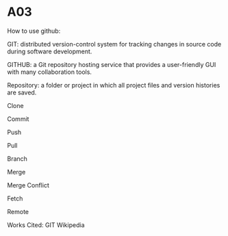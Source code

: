 # A03

How to use github:

GIT: distributed version-control system for tracking changes in source code during software development.

GITHUB: a Git repository hosting service that provides a user-friendly GUI with many collaboration tools.  

Repository: a folder or project in which all project files and version histories are saved.

Clone

Commit

Push

Pull

Branch

Merge

Merge Conflict

Fetch

Remote

Works Cited:
GIT Wikipedia
